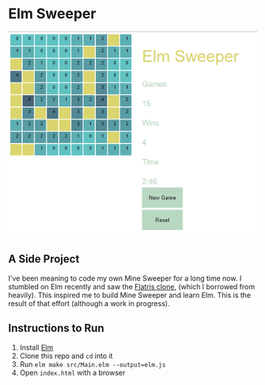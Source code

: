 # Elm Sweeper

[![Screenshot](elm_sweeper.PNG)](https://github.com/jadanis/elmsweeper/blob/caching/README.md)

## A Side Project
I've been meaning to code my own Mine Sweeper for a long time now. I stumbled on Elm recently and saw the [Flatris clone](https://github.com/w0rm/elm-flatris), (which I borrowed from heavily). This inspired me to build Mine Sweeper and learn Elm. This is the result of that effort (although a work in progress).

## Instructions to Run
1. Install [Elm](https://elm-lang.org/install)
1. Clone this repo and `cd` into it
1. Run `elm make src/Main.elm --output=elm.js`
1. Open `index.html` with a browser
